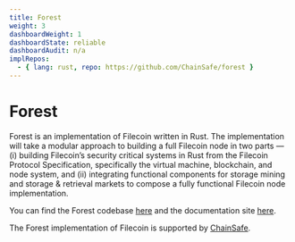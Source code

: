 ```yaml
---
title: Forest
weight: 3
dashboardWeight: 1
dashboardState: reliable
dashboardAudit: n/a
implRepos:
  - { lang: rust, repo: https://github.com/ChainSafe/forest }
---
```


# Forest

Forest is an implementation of Filecoin written in Rust. The implementation will take a modular approach to building a full Filecoin node in two parts — (i) building Filecoin’s security critical systems in Rust from the Filecoin Protocol Specification, specifically the virtual machine, blockchain, and node system, and (ii) integrating functional components for storage mining and storage & retrieval markets to compose a fully functional Filecoin node implementation.

You can find the Forest codebase [here](https://github.com/ChainSafe/forest) and the documentation site [here](https://chainsafe.github.io/forest/).

The Forest implementation of Filecoin is supported by [ChainSafe](https://chainsafe.io/).
